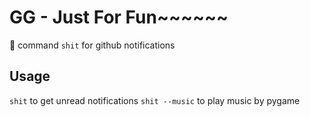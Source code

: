 # GG - Just For Fun~~~~~~
:pray: command `shit` for github notifications

## Usage
`shit` to get unread notifications
`shit --music` to play music by pygame

